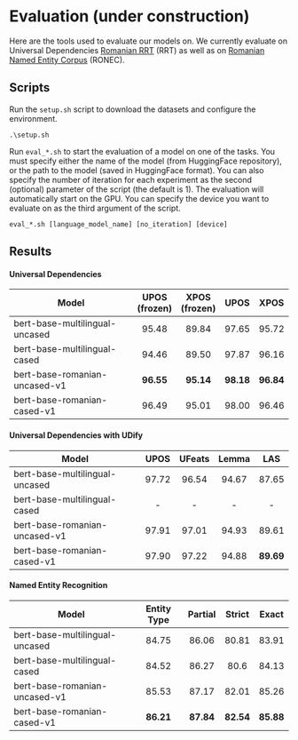 # Evaluation (under construction)

Here are the tools used to evaluate our models on. We currently evaluate on Universal Dependencies [Romanian RRT](https://universaldependencies.org/treebanks/ro_rrt/index.html) (RRT) as well as on [Romanian Named Entity Corpus](https://github.com/dumitrescustefan/ronec) (RONEC). 

## Scripts

Run the `setup.sh` script to download the datasets and configure the environment. 

```
.\setup.sh
```

Run `eval_*.sh` to start the evaluation of a model on one of the tasks. You must specify either the name of the model (from HuggingFace repository), or the path to the model (saved in HuggingFace format). You can also specify the number of iteration for each experiment as the second (optional) parameter of the script (the default is 1). The evaluation will automatically start on the GPU. You can specify the device you want to evaluate on as the third argument of the script.

```
eval_*.sh [language_model_name] [no_iteration] [device]
```

## Results

#### Universal Dependencies

| Model                          | UPOS <br> (frozen) | XPOS <br> (frozen) | UPOS  |  XPOS |
|--------------------------------|:-------------:|:-------------:|:-----:|:-----:|
| bert-base-multilingual-uncased |     95.48     |      89.84    | 97.65 | 95.72 |
| bert-base-multilingual-cased   |     94.46     |      89.50    | 97.87 | 96.16 |
| bert-base-romanian-uncased-v1  |     **96.55**     |      **95.14**    | **98.18** | **96.84** |
| bert-base-romanian-cased-v1    |     96.49     |      95.01    | 98.00 | 96.46 |

#### Universal Dependencies with UDify

| Model                          | UPOS | UFeats | Lemma | LAS |
|--------------------------------|:----:|:----:|:------:|:---:|
| bert-base-multilingual-uncased |   97.72  |   96.54  |    94.67   |  87.65  |
| bert-base-multilingual-cased   |   -  |   -  |    -   |  -  |
| bert-base-romanian-uncased-v1  |   97.91 | 97.01 | 94.93 | 89.61  |
| bert-base-romanian-cased-v1    |   97.90 | 97.22 | 94.88 | **89.69**  |

#### Named Entity Recognition

| Model                          | Entity Type | Partial | Strict | Exact |
|--------------------------------|:-----------:|:-------:|:------:|:-----:|
| bert-base-multilingual-uncased |    84.75    |  86.06  |  80.81 | 83.91 |
| bert-base-multilingual-cased   |    84.52    |  86.27  |  80.6  | 84.13 |
| bert-base-romanian-uncased-v1  |    85.53    |  87.17  |  82.01 | 85.26 |
| bert-base-romanian-cased-v1    |    **86.21**    |  **87.84**  |  **82.54** | **85.88** |
